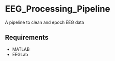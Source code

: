 # EEG_Processing_Pipeline
A pipeline to clean and epoch EEG data

## Requirements
- MATLAB
- EEGLab
